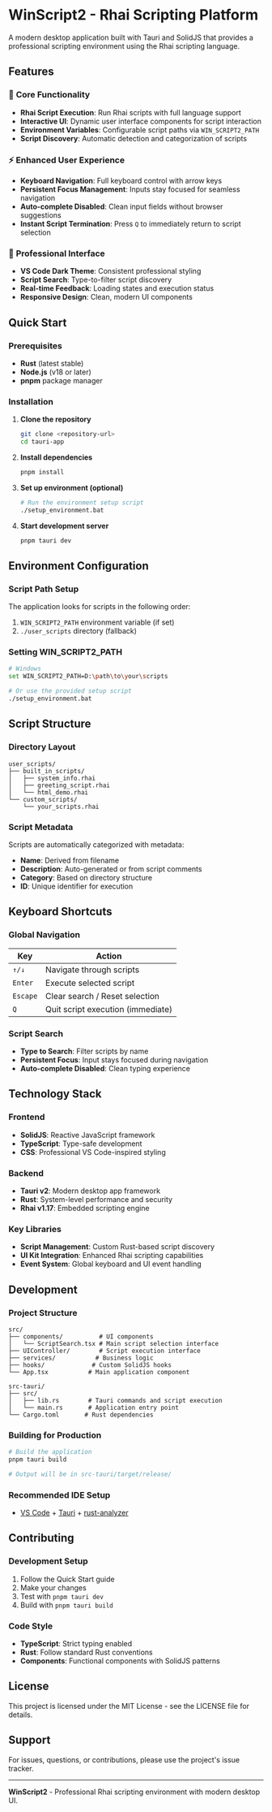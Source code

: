 # WinScript2 - Rhai Scripting Platform

A modern desktop application built with Tauri and SolidJS that provides a professional scripting environment using the Rhai scripting language.

## Features

### 🚀 **Core Functionality**
- **Rhai Script Execution**: Run Rhai scripts with full language support
- **Interactive UI**: Dynamic user interface components for script interaction
- **Environment Variables**: Configurable script paths via `WIN_SCRIPT2_PATH`
- **Script Discovery**: Automatic detection and categorization of scripts

### ⚡ **Enhanced User Experience**
- **Keyboard Navigation**: Full keyboard control with arrow keys
- **Persistent Focus Management**: Inputs stay focused for seamless navigation
- **Auto-complete Disabled**: Clean input fields without browser suggestions
- **Instant Script Termination**: Press `Q` to immediately return to script selection

### 🎨 **Professional Interface**
- **VS Code Dark Theme**: Consistent professional styling
- **Script Search**: Type-to-filter script discovery
- **Real-time Feedback**: Loading states and execution status
- **Responsive Design**: Clean, modern UI components

## Quick Start

### Prerequisites
- **Rust** (latest stable)
- **Node.js** (v18 or later)
- **pnpm** package manager

### Installation

1. **Clone the repository**
   ```bash
   git clone <repository-url>
   cd tauri-app
   ```

2. **Install dependencies**
   ```bash
   pnpm install
   ```

3. **Set up environment (optional)**
   ```bash
   # Run the environment setup script
   ./setup_environment.bat
   ```

4. **Start development server**
   ```bash
   pnpm tauri dev
   ```

## Environment Configuration

### Script Path Setup
The application looks for scripts in the following order:
1. `WIN_SCRIPT2_PATH` environment variable (if set)
2. `./user_scripts` directory (fallback)

### Setting WIN_SCRIPT2_PATH
```bash
# Windows
set WIN_SCRIPT2_PATH=D:\path\to\your\scripts

# Or use the provided setup script
./setup_environment.bat
```

## Script Structure

### Directory Layout
```
user_scripts/
├── built_in_scripts/
│   ├── system_info.rhai
│   ├── greeting_script.rhai
│   └── html_demo.rhai
└── custom_scripts/
    └── your_scripts.rhai
```

### Script Metadata
Scripts are automatically categorized with metadata:
- **Name**: Derived from filename
- **Description**: Auto-generated or from script comments
- **Category**: Based on directory structure
- **ID**: Unique identifier for execution

## Keyboard Shortcuts

### Global Navigation
| Key | Action |
|-----|--------|
| `↑/↓` | Navigate through scripts |
| `Enter` | Execute selected script |
| `Escape` | Clear search / Reset selection |
| `Q` | Quit script execution (immediate) |

### Script Search
- **Type to Search**: Filter scripts by name
- **Persistent Focus**: Input stays focused during navigation
- **Auto-complete Disabled**: Clean typing experience

## Technology Stack

### Frontend
- **SolidJS**: Reactive JavaScript framework
- **TypeScript**: Type-safe development
- **CSS**: Professional VS Code-inspired styling

### Backend
- **Tauri v2**: Modern desktop app framework
- **Rust**: System-level performance and security
- **Rhai v1.17**: Embedded scripting engine

### Key Libraries
- **Script Management**: Custom Rust-based script discovery
- **UI Kit Integration**: Enhanced Rhai scripting capabilities
- **Event System**: Global keyboard and UI event handling

## Development

### Project Structure
```
src/
├── components/          # UI components
│   └── ScriptSearch.tsx # Main script selection interface
├── UIController/        # Script execution interface
├── services/           # Business logic
├── hooks/             # Custom SolidJS hooks
└── App.tsx           # Main application component

src-tauri/
├── src/
│   ├── lib.rs        # Tauri commands and script execution
│   └── main.rs       # Application entry point
└── Cargo.toml       # Rust dependencies
```

### Building for Production
```bash
# Build the application
pnpm tauri build

# Output will be in src-tauri/target/release/
```

### Recommended IDE Setup
- [VS Code](https://code.visualstudio.com/) + [Tauri](https://marketplace.visualstudio.com/items?itemName=tauri-apps.tauri-vscode) + [rust-analyzer](https://marketplace.visualstudio.com/items?itemName=rust-lang.rust-analyzer)

## Contributing

### Development Setup
1. Follow the Quick Start guide
2. Make your changes
3. Test with `pnpm tauri dev`
4. Build with `pnpm tauri build`

### Code Style
- **TypeScript**: Strict typing enabled
- **Rust**: Follow standard Rust conventions
- **Components**: Functional components with SolidJS patterns

## License

This project is licensed under the MIT License - see the LICENSE file for details.

## Support

For issues, questions, or contributions, please use the project's issue tracker.

---

**WinScript2** - Professional Rhai scripting environment with modern desktop UI.

